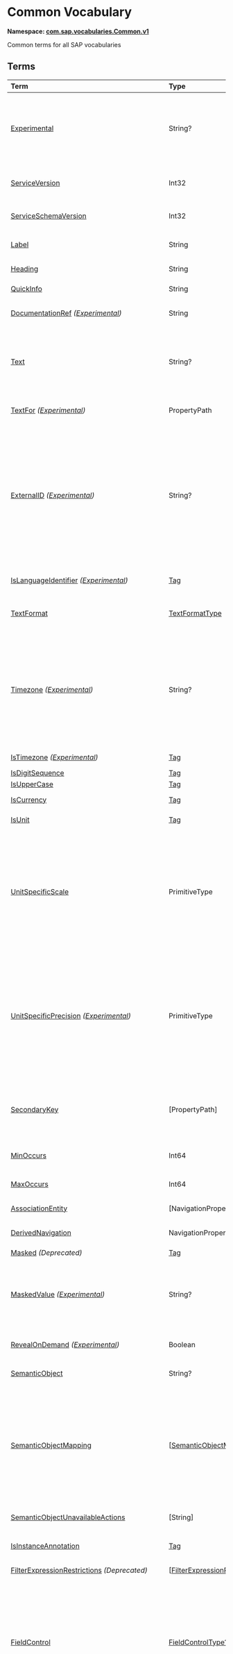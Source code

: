 # Common Vocabulary
**Namespace: [com.sap.vocabularies.Common.v1](Common.xml)**

Common terms for all SAP vocabularies


## Terms

Term|Type|Description
:---|:---|:----------
[Experimental](Common.xml#L43)|String?|<a name="Experimental"></a>Terms, types, and properties annotated with this term are experimental and can be changed incompatibly or removed completely any time without prior warning.<br>Do not use or rely on experimental terms, types, and properties in production environments.
[ServiceVersion](Common.xml#L54)|Int32|<a name="ServiceVersion"></a>1 for first version of a service, incremented when schema changes incompatibly and service is published with a different URI
[ServiceSchemaVersion](Common.xml#L57)|Int32|<a name="ServiceSchemaVersion"></a>0 for first schema version within a service version, incremented when schema changes compatibly
[Label](Common.xml#L62)|String|<a name="Label"></a>A short, human-readable text suitable for labels and captions in UIs
[Heading](Common.xml#L67)|String|<a name="Heading"></a>A short, human-readable text suitable for column headings in UIs
[QuickInfo](Common.xml#L72)|String|<a name="QuickInfo"></a>A short, human-readable text suitable for tool tips in UIs
[DocumentationRef](Common.xml#L77) *([Experimental](Common.md#Experimental))*|String|<a name="DocumentationRef"></a>A URI referencing language-dependent documentation for the annotated model element ([Example](Common.xml#L80))
[Text](Common.xml#L91)|String?|<a name="Text"></a>A descriptive text for values of the annotated property. Value MUST be a dynamic expression when used as metadata annotation.<br>Applicable Annotation Terms:<ul><li>[TextArrangement](UI.md#TextArrangement)</li></ul>
[TextFor](Common.xml#L101) *([Experimental](Common.md#Experimental))*|PropertyPath|<a name="TextFor"></a>The annotated property contains a descriptive text for values of the referenced property.
[ExternalID](Common.xml#L107) *([Experimental](Common.md#Experimental))*|String?|<a name="ExternalID"></a>A human readable identifier for values of the annotated property or parameter. Value MUST be a dynamic expression when used as metadata annotation.<br>If the annotated property is (part of) a foreign key of a resource, the external id is a human readable (part of an) identifier of this resource. There is a one-to-one relationship between each possible value of the annotated property and the corresponding external id. The annotation of a parameter refers to a property of the operation binding parameter.
[IsLanguageIdentifier](Common.xml#L125) *([Experimental](Common.md#Experimental))*|[Tag](https://github.com/oasis-tcs/odata-vocabularies/blob/main/vocabularies/Org.OData.Core.V1.md#Tag)|<a name="IsLanguageIdentifier"></a>An identifier to distinguish multiple texts in different languages for the same entity
[TextFormat](Common.xml#L130)|[TextFormatType](#TextFormatType)|<a name="TextFormat"></a>The annotated property, parameter, or return type contains human-readable text that may contain formatting information
[Timezone](Common.xml#L143) *([Experimental](Common.md#Experimental))*|String?|<a name="Timezone"></a>The point in time represented by the annotated property or parameter shall be interpreted in the given time zone<br>Time zones shall be specified according to the [IANA](https://www.iana.org/time-zones) standard. If this annotation is absent or null or an empty string, points in time are typically interpreted in the current user's or default time zone. The annotation value can be a path expression resolving to a property that may be tagged with [`IsTimezone`](#IsTimezone).
[IsTimezone](Common.xml#L153) *([Experimental](Common.md#Experimental))*|[Tag](https://github.com/oasis-tcs/odata-vocabularies/blob/main/vocabularies/Org.OData.Core.V1.md#Tag)|<a name="IsTimezone"></a>Annotated property or parameter is a time zone
[IsDigitSequence](Common.xml#L204)|[Tag](https://github.com/oasis-tcs/odata-vocabularies/blob/main/vocabularies/Org.OData.Core.V1.md#Tag)|<a name="IsDigitSequence"></a>Contains only digits
[IsUpperCase](Common.xml#L209)|[Tag](https://github.com/oasis-tcs/odata-vocabularies/blob/main/vocabularies/Org.OData.Core.V1.md#Tag)|<a name="IsUpperCase"></a>Contains just uppercase characters
[IsCurrency](Common.xml#L214)|[Tag](https://github.com/oasis-tcs/odata-vocabularies/blob/main/vocabularies/Org.OData.Core.V1.md#Tag)|<a name="IsCurrency"></a>Annotated property or parameter is a currency code
[IsUnit](Common.xml#L219)|[Tag](https://github.com/oasis-tcs/odata-vocabularies/blob/main/vocabularies/Org.OData.Core.V1.md#Tag)|<a name="IsUnit"></a>Annotated property or parameter is a unit of measure
[UnitSpecificScale](Common.xml#L223)|PrimitiveType|<a name="UnitSpecificScale"></a>The number of fractional decimal digits of a currency amount or measured quantity<br>The annotated property contains a currency code or unit of measure, and the annotation value specifies the default scale of numeric values with that currency code or unit of measure. Can be used in e.g. a list of available currency codes or units of measure, or a list of measuring devices to specify the number of fractional digits captured by that device.
[UnitSpecificPrecision](Common.xml#L228) *([Experimental](Common.md#Experimental))*|PrimitiveType|<a name="UnitSpecificPrecision"></a>The number of significant decimal digits of a currency amount or measured quantity<br>The annotated property contains a currency code or unit of measure, and the annotation value specifies the default precision of numeric values with that currency code or unit of measure. Can be used in e.g. a list of available currency codes or units of measure, or a list of measuring devices to specify the number of significant digits captured by that device.
[SecondaryKey](Common.xml#L234)|\[PropertyPath\]|<a name="SecondaryKey"></a>The listed properties form a secondary key<br>Multiple secondary keys are possible using different qualifiers. Unlike [`Core.AlternateKeys`](https://github.com/oasis-tcs/odata-vocabularies/blob/main/vocabularies/Org.OData.Core.V1.md#AlternateKeys), secondary keys need not support addressing an entity in a resource path.
[MinOccurs](Common.xml#L243)|Int64|<a name="MinOccurs"></a>The annotated set or collection contains at least this number of items
[MaxOccurs](Common.xml#L247)|Int64|<a name="MaxOccurs"></a>The annotated set or collection contains at most this number of items
[AssociationEntity](Common.xml#L251)|\[NavigationPropertyPath\]|<a name="AssociationEntity"></a>Entity representing an n:m association with attributes
[DerivedNavigation](Common.xml#L258)|NavigationPropertyPath|<a name="DerivedNavigation"></a>Shortcut for a multi-segment navigation, contains the long path with all its segments
[Masked](Common.xml#L264) *(Deprecated)*|[Tag](https://github.com/oasis-tcs/odata-vocabularies/blob/main/vocabularies/Org.OData.Core.V1.md#Tag)|<a name="Masked"></a>Use terms `MaskedValue` instead
[MaskedValue](Common.xml#L279) *([Experimental](Common.md#Experimental))*|String?|<a name="MaskedValue"></a>Property contains sensitive data that is by default not transferred<br>By default a masked property is excluded from responses and instead an instance annotation with this term is sent, containing a masked value that can be rendered by user interfaces.
[RevealOnDemand](Common.xml#L288) *([Experimental](Common.md#Experimental))*|Boolean|<a name="RevealOnDemand"></a>Unmasked data for this property can be requested with custom query option `masked-values=false`
[SemanticObject](Common.xml#L294)|String?|<a name="SemanticObject"></a>Name of the Semantic Object represented as this entity type or identified by this property
[SemanticObjectMapping](Common.xml#L297)|\[[SemanticObjectMappingAbstract](#SemanticObjectMappingAbstract)\]|<a name="SemanticObjectMapping"></a>Maps properties of the annotated entity type or sibling properties of the annotated property to properties of the Semantic Object<br>This allows "renaming" of properties in the current context to match property names of the Semantic Object, e.g. `SenderPartyID` to `PartyID`. Only properties explicitly listed in the mapping are renamed, all other properties are available for intent-based navigation with their "local" name.
[SemanticObjectUnavailableActions](Common.xml#L318)|\[String\]|<a name="SemanticObjectUnavailableActions"></a>List of actions that are not available in the current state of the instance of the Semantic Object
[IsInstanceAnnotation](Common.xml#L322)|[Tag](https://github.com/oasis-tcs/odata-vocabularies/blob/main/vocabularies/Org.OData.Core.V1.md#Tag)|<a name="IsInstanceAnnotation"></a>Term can also be used as instance annotation; AppliesTo of this term specifies where it can be applied
[FilterExpressionRestrictions](Common.xml#L352) *(Deprecated)*|\[[FilterExpressionRestrictionType](#FilterExpressionRestrictionType)\]|<a name="FilterExpressionRestrictions"></a>Use term Capabilities.FilterRestrictions instead
[FieldControl](Common.xml#L395)|[FieldControlType?](#FieldControlType)|<a name="FieldControl"></a>Control state of a property, parameter, or the media stream of a media entity<br>This term can be used for static field control, providing an enumeration member value in $metadata, as well as dynamically, providing a `Path` expression.<br>In the dynamic case the property referenced by the `Path` expression MUST be of type `Edm.Byte` to accommodate OData V2 services as well as V4 infrastructures that don't support enumeration types.
[ExceptionCategory](Common.xml#L452) *([Experimental](Common.md#Experimental))*|String|<a name="ExceptionCategory"></a>A machine-readable exception category
[Application](Common.xml#L457) *([Experimental](Common.md#Experimental))*|[ApplicationType](#ApplicationType)|<a name="Application"></a>...
[Timestamp](Common.xml#L477) *([Experimental](Common.md#Experimental))*|DateTimeOffset|<a name="Timestamp"></a>...
[TransactionId](Common.xml#L482) *([Experimental](Common.md#Experimental))*|String|<a name="TransactionId"></a>...
[ErrorResolution](Common.xml#L487) *([Experimental](Common.md#Experimental))*|[ErrorResolutionType](#ErrorResolutionType)|<a name="ErrorResolution"></a>Hints for resolving this error
[Messages](Common.xml#L505)|\[ComplexType\]|<a name="Messages"></a>Collection of end-user messages<br><p>The name of the message type is service-specific, its structure components are identified by naming convention, following the names of the OData error response structure.</p> <p>The minimum structure is</p> <ul> <li><code>code: Edm.String</code></li> <li><code>message: Edm.String</code></li> <li><code>target: Edm.String nullable</code></li> <li><code>additionalTargets: Collection(Edm.String)</code></li> <li><code>transition: Edm.Boolean</code></li> <li><code>numericSeverity: Edm.Byte</code></li> <li><code>longtextUrl: Edm.String nullable</code></li> </ul> 
[additionalTargets](Common.xml#L521) *([Experimental](Common.md#Experimental))*|\[String\]|<a name="additionalTargets"></a>Additional targets for the message<br>This instance annotation can be applied to the `error` object and the objects within the `details` array of an OData error response
[longtextUrl](Common.xml#L527)|URL|<a name="longtextUrl"></a>Location of the message long text<br>This instance annotation can be applied to the `error` object and the objects within the `details` array of an OData error response
[numericSeverity](Common.xml#L533)|[NumericMessageSeverityType](#NumericMessageSeverityType)|<a name="numericSeverity"></a>Classifies an end-user message as info, success, warning, or error<br>This instance annotation can be applied to the `error` object and the objects within the `details` array of an OData error response
[MaximumNumericMessageSeverity](Common.xml#L538) *([Experimental](Common.md#Experimental))*|[NumericMessageSeverityType?](#NumericMessageSeverityType)|<a name="MaximumNumericMessageSeverity"></a>The maximum severity of all end-user messages attached to an entity, null if no messages are attached<br>This metadata annotation can be applied to entity types that are also annotated with term [`Common.Messages`](#Messages)
[IsActionCritical](Common.xml#L567)|Boolean|<a name="IsActionCritical"></a>Criticality of the function or action to enforce a warning or similar before it's executed
[Attributes](Common.xml#L571)|\[PropertyPath\]|<a name="Attributes"></a>Attributes related to this property, which may occur in denormalized entity types
[RelatedRecursiveHierarchy](Common.xml#L575)|AnnotationPath|<a name="RelatedRecursiveHierarchy"></a>A recursive hierarchy related to this property. The annotation path must end in Aggregation.RecursiveHierarchy.
[Interval](Common.xml#L579)|[IntervalType](#IntervalType)|<a name="Interval"></a>An interval with lower and upper boundaries described by two properties
[ResultContext](Common.xml#L602)|[Tag](https://github.com/oasis-tcs/odata-vocabularies/blob/main/vocabularies/Org.OData.Core.V1.md#Tag)|<a name="ResultContext"></a>The annotated entity type has one or more containment navigation properties. An instance of the annotated entity type provides the context required for determining the target entity sets reached by these containment navigation properties.
[SAPObjectNodeType](Common.xml#L610) *([Experimental](Common.md#Experimental))*|[SAPObjectNodeTypeType](#SAPObjectNodeTypeType)|<a name="SAPObjectNodeType"></a>The SAP Object Node Type represented by the annotated entity type<br>SAP Object Node Types define the structure of SAP Object Types, which are a generalization of Business Object, Technical Object, Configuration Object, and Analytical Object.
[Composition](Common.xml#L626) *([Experimental](Common.md#Experimental))*|[Tag](https://github.com/oasis-tcs/odata-vocabularies/blob/main/vocabularies/Org.OData.Core.V1.md#Tag)|<a name="Composition"></a>The annotated navigation property represents a logical composition, even though it is non-containment<br>The entities related via this navigation property have an existential dependency on their composition parent. The entity set of the composition parent MUST contain a NavigationPropertyBinding for this navigation property.
[SAPObjectNodeTypeReference](Common.xml#L635) *([Experimental](Common.md#Experimental))*|String|<a name="SAPObjectNodeTypeReference"></a>The entity referenced by the annotated property has the [`SAPObjectNodeType`](#SAPObjectNodeType) with this name<br>The entity containing the property and the entity referenced by it will in general have different SAP Object Node Types.
[IsNaturalPerson](Common.xml#L643)|[Tag](https://github.com/oasis-tcs/odata-vocabularies/blob/main/vocabularies/Org.OData.Core.V1.md#Tag)|<a name="IsNaturalPerson"></a>The annotated entity type (e.g. `Employee`) or annotation (e.g. `IsImageUrl`) represents a natural person
[ValueList](Common.xml#L649)|[ValueListType](#ValueListType)|<a name="ValueList"></a>Specifies how to get a list of acceptable values for a property or parameter<br>The value list can be based on user input that is passed in the value list request. The value list can be used for type-ahead and classical pick lists.
[ValueListRelevantQualifiers](Common.xml#L723)|\[[SimpleIdentifier](https://github.com/oasis-tcs/odata-vocabularies/blob/main/vocabularies/Org.OData.Core.V1.md#SimpleIdentifier)\]|<a name="ValueListRelevantQualifiers"></a>List of qualifiers of relevant ValueList annotations<br>The value of this annotation is a dynamic expression for calculating the qualifiers of relevant value lists depending on the values of one or more other properties.
[ValueListWithFixedValues](Common.xml#L728)|[Tag](https://github.com/oasis-tcs/odata-vocabularies/blob/main/vocabularies/Org.OData.Core.V1.md#Tag)|<a name="ValueListWithFixedValues"></a>If specified as true, there's only one value list mapping and its value list consists of a small number of fixed values<br>Applicable Annotation Terms:<ul><li>[ValueListShowValuesImmediately](#ValueListShowValuesImmediately)</li></ul>
[ValueListShowValuesImmediately](Common.xml#L737) *([Experimental](Common.md#Experimental))*|[Tag](https://github.com/oasis-tcs/odata-vocabularies/blob/main/vocabularies/Org.OData.Core.V1.md#Tag)|<a name="ValueListShowValuesImmediately"></a>A value list with a very small number of fixed values, can decide to show all values immediately
[ValueListForValidation](Common.xml#L742)|String|<a name="ValueListForValidation"></a>Contains the qualifier of the ValueList or ValueListMapping that should be used for validation<br>An empty string identifies the ValueList or ValueListMapping without a qualifier.
[ValueListReferences](Common.xml#L747)|\[URL\]|<a name="ValueListReferences"></a>A list of URLs of CSDL documents containing value list mappings for this parameter or property
[ValueListMapping](Common.xml#L752)|[ValueListMappingType](#ValueListMappingType)|<a name="ValueListMapping"></a>Specifies the mapping between data service properties and value list properties<br>The value list can be filtered based on user input. It can be used for type-ahead and classical pick lists. There may be many alternative mappings with different qualifiers.
[IsCalendarYear](Common.xml#L864)|[Tag](https://github.com/oasis-tcs/odata-vocabularies/blob/main/vocabularies/Org.OData.Core.V1.md#Tag)|<a name="IsCalendarYear"></a>Property encodes a year number as string following the logical pattern (-?)YYYY(Y*) consisting of an optional minus sign for years B.C. followed by at least four digits. The string matches the regex pattern -?([1-9][0-9]{3,}\|0[0-9]{3})
[IsCalendarHalfyear](Common.xml#L873)|[Tag](https://github.com/oasis-tcs/odata-vocabularies/blob/main/vocabularies/Org.OData.Core.V1.md#Tag)|<a name="IsCalendarHalfyear"></a>Property encodes a halfyear number as string following the logical pattern H consisting of a single digit. The string matches the regex pattern [1-2]
[IsCalendarQuarter](Common.xml#L882)|[Tag](https://github.com/oasis-tcs/odata-vocabularies/blob/main/vocabularies/Org.OData.Core.V1.md#Tag)|<a name="IsCalendarQuarter"></a>Property encodes a calendar quarter number as string following the logical pattern Q consisting of a single digit. The string matches the regex pattern [1-4]
[IsCalendarMonth](Common.xml#L891)|[Tag](https://github.com/oasis-tcs/odata-vocabularies/blob/main/vocabularies/Org.OData.Core.V1.md#Tag)|<a name="IsCalendarMonth"></a>Property encodes a calendar month number as string following the logical pattern MM consisting of two digits. The string matches the regex pattern 0[1-9]\|1[0-2]
[IsCalendarWeek](Common.xml#L900)|[Tag](https://github.com/oasis-tcs/odata-vocabularies/blob/main/vocabularies/Org.OData.Core.V1.md#Tag)|<a name="IsCalendarWeek"></a>Property encodes a calendar week number as string following the logical pattern WW consisting of two digits. The string matches the regex pattern 0[1-9]\|[1-4][0-9]\|5[0-3]
[IsDayOfCalendarMonth](Common.xml#L909)|[Tag](https://github.com/oasis-tcs/odata-vocabularies/blob/main/vocabularies/Org.OData.Core.V1.md#Tag)|<a name="IsDayOfCalendarMonth"></a>Day number relative to a calendar month. Valid values are between 1 and 31.
[IsDayOfCalendarYear](Common.xml#L917)|[Tag](https://github.com/oasis-tcs/odata-vocabularies/blob/main/vocabularies/Org.OData.Core.V1.md#Tag)|<a name="IsDayOfCalendarYear"></a>Day number relative to a calendar year. Valid values are between 1 and 366.
[IsCalendarYearHalfyear](Common.xml#L925)|[Tag](https://github.com/oasis-tcs/odata-vocabularies/blob/main/vocabularies/Org.OData.Core.V1.md#Tag)|<a name="IsCalendarYearHalfyear"></a>Property encodes a calendar year and halfyear as string following the logical pattern (-?)YYYY(Y*)H consisting of an optional minus sign for years B.C. followed by at least five digits, where the last digit represents the halfyear. The string matches the regex pattern -?([1-9][0-9]{3,}\|0[0-9]{3})[1-2]
[IsCalendarYearQuarter](Common.xml#L935)|[Tag](https://github.com/oasis-tcs/odata-vocabularies/blob/main/vocabularies/Org.OData.Core.V1.md#Tag)|<a name="IsCalendarYearQuarter"></a>Property encodes a calendar year and quarter as string following the logical pattern (-?)YYYY(Y*)Q consisting of an optional minus sign for years B.C. followed by at least five digits, where the last digit represents the quarter. The string matches the regex pattern -?([1-9][0-9]{3,}\|0[0-9]{3})[1-4]
[IsCalendarYearMonth](Common.xml#L945)|[Tag](https://github.com/oasis-tcs/odata-vocabularies/blob/main/vocabularies/Org.OData.Core.V1.md#Tag)|<a name="IsCalendarYearMonth"></a>Property encodes a calendar year and month as string following the logical pattern (-?)YYYY(Y*)MM consisting of an optional minus sign for years B.C. followed by at least six digits, where the last two digits represent the months January to December. The string matches the regex pattern -?([1-9][0-9]{3,}\|0[0-9]{3})(0[1-9]\|1[0-2])
[IsCalendarYearWeek](Common.xml#L956)|[Tag](https://github.com/oasis-tcs/odata-vocabularies/blob/main/vocabularies/Org.OData.Core.V1.md#Tag)|<a name="IsCalendarYearWeek"></a>Property encodes a calendar year and week as string following the logical pattern (-?)YYYY(Y*)WW consisting of an optional minus sign for years B.C. followed by at least six digits, where the last two digits represent week number in the year. The string matches the regex pattern -?([1-9][0-9]{3,}\|0[0-9]{3})(0[1-9]\|[1-4][0-9]\|5[0-3])
[IsCalendarDate](Common.xml#L966)|[Tag](https://github.com/oasis-tcs/odata-vocabularies/blob/main/vocabularies/Org.OData.Core.V1.md#Tag)|<a name="IsCalendarDate"></a>Property encodes a calendar date: year, month and day as string following the logical pattern (-?)YYYY(Y*)MMDD consisting of an optional minus sign for years B.C. followed by at least eight digits, where the last four digits represent the months January to December (MM) and the day of the month (DD). The string matches the regex pattern -?([1-9][0-9]{3,}\|0[0-9]{3})(0[1-9]\|1[0-2])(0[1-9]\|[12][0-9]\|3[01]) The regex pattern does not reflect the additional constraint for "Day-of-month Values": The day value must be no more than 30 if month is one of 04, 06, 09, or 11, no more than 28 if month is 02 and year is not divisible by 4, or is divisible by 100 but not by 400, and no more than 29 if month is 02 and year is divisible by 400, or by 4 but not by 100.
[IsFiscalYear](Common.xml#L983)|[Tag](https://github.com/oasis-tcs/odata-vocabularies/blob/main/vocabularies/Org.OData.Core.V1.md#Tag)|<a name="IsFiscalYear"></a>Property encodes a fiscal year number as string following the logical pattern YYYY consisting of four digits. The string matches the regex pattern [1-9][0-9]{3}
[IsFiscalPeriod](Common.xml#L992)|[Tag](https://github.com/oasis-tcs/odata-vocabularies/blob/main/vocabularies/Org.OData.Core.V1.md#Tag)|<a name="IsFiscalPeriod"></a>Property encodes a fiscal period as string following the logical pattern PPP consisting of three digits. The string matches the regex pattern [0-9]{3}
[IsFiscalYearPeriod](Common.xml#L1001)|[Tag](https://github.com/oasis-tcs/odata-vocabularies/blob/main/vocabularies/Org.OData.Core.V1.md#Tag)|<a name="IsFiscalYearPeriod"></a>Property encodes a fiscal year and period as string following the logical pattern YYYYPPP consisting of seven digits, where the last three digits represent the fiscal period in the year. The string matches the regex pattern ([1-9][0-9]{3})([0-9]{3})
[IsFiscalQuarter](Common.xml#L1011)|[Tag](https://github.com/oasis-tcs/odata-vocabularies/blob/main/vocabularies/Org.OData.Core.V1.md#Tag)|<a name="IsFiscalQuarter"></a>Property encodes a fiscal quarter number as string following the logical pattern Q consisting of a single digit. The string matches the regex pattern [1-4]
[IsFiscalYearQuarter](Common.xml#L1019)|[Tag](https://github.com/oasis-tcs/odata-vocabularies/blob/main/vocabularies/Org.OData.Core.V1.md#Tag)|<a name="IsFiscalYearQuarter"></a>Property encodes a fiscal year and quarter as string following the logical pattern YYYYQ consisting of five digits, where the last digit represents the quarter. The string matches the regex pattern [1-9][0-9]{3}[1-4]
[IsFiscalWeek](Common.xml#L1028)|[Tag](https://github.com/oasis-tcs/odata-vocabularies/blob/main/vocabularies/Org.OData.Core.V1.md#Tag)|<a name="IsFiscalWeek"></a>Property encodes a fiscal week number as string following the logical pattern WW consisting of two digits. The string matches the regex pattern 0[1-9]\|[1-4][0-9]\|5[0-3]
[IsFiscalYearWeek](Common.xml#L1036)|[Tag](https://github.com/oasis-tcs/odata-vocabularies/blob/main/vocabularies/Org.OData.Core.V1.md#Tag)|<a name="IsFiscalYearWeek"></a>Property encodes a fiscal year and week as string following the logical pattern YYYYWW consisting of six digits, where the last two digits represent the week number in the year. The string matches the regex pattern [1-9][0-9]{3}(0[1-9]\|[1-4][0-9]\|5[0-3])
[IsDayOfFiscalYear](Common.xml#L1045)|[Tag](https://github.com/oasis-tcs/odata-vocabularies/blob/main/vocabularies/Org.OData.Core.V1.md#Tag)|<a name="IsDayOfFiscalYear"></a>Day number relative to a fiscal year. Valid values are between 1 and 371.
[IsFiscalYearVariant](Common.xml#L1052)|[Tag](https://github.com/oasis-tcs/odata-vocabularies/blob/main/vocabularies/Org.OData.Core.V1.md#Tag)|<a name="IsFiscalYearVariant"></a>Property encodes a fiscal year variant
[MutuallyExclusiveTerm](Common.xml#L1060)|[Tag](https://github.com/oasis-tcs/odata-vocabularies/blob/main/vocabularies/Org.OData.Core.V1.md#Tag)|<a name="MutuallyExclusiveTerm"></a>Only one term of the group identified with the Qualifier attribute can be applied
[DraftRoot](Common.xml#L1066)|[DraftRootType](#DraftRootType)|<a name="DraftRoot"></a>Root entities of business documents that support the draft pattern
[DraftNode](Common.xml#L1110)|[DraftNodeType](#DraftNodeType)|<a name="DraftNode"></a>Entities in this set are parts of business documents that support the draft pattern
[DraftActivationVia](Common.xml#L1132)|\[[SimpleIdentifier](https://github.com/oasis-tcs/odata-vocabularies/blob/main/vocabularies/Org.OData.Core.V1.md#SimpleIdentifier)\]|<a name="DraftActivationVia"></a>Draft entities in this set are indirectly activated via draft entities in the referenced entity sets
[EditableFieldFor](Common.xml#L1136)|PropertyPath|<a name="EditableFieldFor"></a>The annotated property is an editable field for the referenced key property
[SemanticKey](Common.xml#L1166)|\[PropertyPath\]|<a name="SemanticKey"></a>The listed properties form the semantic key, i.e. they are unique modulo IsActiveEntity
[SideEffects](Common.xml#L1170)|[SideEffectsType](#SideEffectsType)|<a name="SideEffects"></a>Describes side-effects of modification operations
[DefaultValuesFunction](Common.xml#L1257)|[QualifiedName](#QualifiedName)|<a name="DefaultValuesFunction"></a>Function to calculate default values based on user input that is only known to the client and "context information" that is already available to the service<br>The default values function must have a bound overload whose binding parameter type matches the annotation target<br> - for an entity set: collection of entity type of entity set<br> - for a navigation property: identical to the type of the navigation property (single- or collection-valued)<br> - for a bound action/function: identical to the binding parameter type of the annotated action/function<br> In addition the overload can have non-binding parameters for values that the user has already entered:<br> - for an entity set or navigation property: each non-binding parameter name and type must match the name and type of a property of the entity to be created<br> - for an action or function: each non-binding parameter name and type must match the name and type of a non-binding parameter of the action or function to be called<br> The result type of the default values function is a complex type whose properties correspond in name and type to a subset of<br> - the properties of the entity to create, or<br> - the parameters of the action or function to call
[DerivedDefaultValue](Common.xml#L1286) *([Experimental](Common.md#Experimental))*|String|<a name="DerivedDefaultValue"></a>Function import to derive a default value for the property from a given context.<br>Function import has two parameters of complex types:<br> - `parameters`, a structure resembling the entity type the parameter entity set related to the entity set of the annotated property<br> - `properties`, a structure resembling the type of the entity set of the annotated property<br> The return type must be of the same type as the annotated property.<br> Arguments passed to the function import are used as context for deriving the default value. The function import returns this default value, or null in case such a value could not be determined.
[FilterDefaultValue](Common.xml#L1307)|PrimitiveType?|<a name="FilterDefaultValue"></a>A default value for the property to be used in filter expressions.
[FilterDefaultValueHigh](Common.xml#L1311) *([Experimental](Common.md#Experimental))*|PrimitiveType?|<a name="FilterDefaultValueHigh"></a>A default upper limit for the property to be used in 'less than or equal' filter expressions.
[DerivedFilterDefaultValue](Common.xml#L1316) *([Experimental](Common.md#Experimental))*|String|<a name="DerivedFilterDefaultValue"></a>Function import to derive a default value for the property from a given context in order to use it in filter expressions.<br>Function import has two parameters of complex types:<br> - `parameters`, a structure resembling the entity type the parameter entity set related to the entity set of the annotated property<br> - `properties`, a structure resembling the type of the entity set of the annotated property<br> The return type must be of the same type as the annotated property.<br> Arguments passed to the function import are used as context for deriving the default value. The function import returns this default value, or null in case such a value could not be determined.
[SortOrder](Common.xml#L1340)|\[[SortOrderType](#SortOrderType)\]|<a name="SortOrder"></a>List of sort criteria<br>The items of the annotated entity set or the items of the collection of the annotated entity type are sorted by the first entry of the SortOrder collection. Items with same value for this first sort criteria are sorted by the second entry of the SortOrder collection, and so on.
[RecursiveHierarchy](Common.xml#L1400) *(Deprecated)*|[RecursiveHierarchyType](#RecursiveHierarchyType)|<a name="RecursiveHierarchy"></a>Use terms [Aggregation.RecursiveHierarchy](https://github.com/oasis-tcs/odata-vocabularies/blob/main/vocabularies/Org.OData.Aggregation.V1.md#RecursiveHierarchy) and [Hierarchy.RecursiveHierarchy](https://github.com/SAP/odata-vocabularies/blob/main/vocabularies/Hierarchy.md#RecursiveHierarchy) instead
[CreatedAt](Common.xml#L1448)|DateTimeOffset?|<a name="CreatedAt"></a>Creation timestamp
[CreatedBy](Common.xml#L1452)|[UserID?](#UserID)|<a name="CreatedBy"></a>First editor
[ChangedAt](Common.xml#L1456)|DateTimeOffset?|<a name="ChangedAt"></a>Last modification timestamp
[ChangedBy](Common.xml#L1460)|[UserID?](#UserID)|<a name="ChangedBy"></a>Last editor
[OriginalProtocolVersion](Common.xml#L1472)|String|<a name="OriginalProtocolVersion"></a>Original protocol version of a converted (V4) CSDL document, allowed values `2.0` and `3.0`
[ApplyMultiUnitBehaviorForSortingAndFiltering](Common.xml#L1477)|[Tag](https://github.com/oasis-tcs/odata-vocabularies/blob/main/vocabularies/Org.OData.Core.V1.md#Tag)|<a name="ApplyMultiUnitBehaviorForSortingAndFiltering"></a>Sorting and filtering of amounts in multiple currencies needs special consideration<br>TODO: add link to UX documentation on https://experience.sap.com/fiori-design/
[mediaUploadLink](Common.xml#L1482) *([Experimental](Common.md#Experimental))*|URL|<a name="mediaUploadLink"></a>URL for uploading new media content to a Document Management Service<br>In contrast to the `@odata.mediaEditLink` this URL allows to upload new media content without directly changing a stream property or media resource. The upload request typically uses HTTP POST with `Content-Type: multipart/form-data` following RFC 7578. The upload request must contain one multipart representing the content of the file. The `name` parameter in the `Content-Disposition` header (as described in RFC 7578) is irrelevant, but the `filename` parameter is expected. If the request succeeds the response will contain a JSON body of `Content-Type: application/json` with a JSON property `readLink`. The newly uploaded media resource can be linked to the stream property by changing the `@odata.mediaReadLink` to the value of this `readLink` in a subsequent PATCH request to the OData entity.
[PrimitivePropertyPath](Common.xml#L1497) *([Experimental](Common.md#Experimental))*|[Tag](https://github.com/oasis-tcs/odata-vocabularies/blob/main/vocabularies/Org.OData.Core.V1.md#Tag)|<a name="PrimitivePropertyPath"></a>A term or term property with this tag whose type is (a collection of) `Edm.PropertyPath` MUST resolve to a primitive structural property
[WebSocketBaseURL](Common.xml#L1502) *([Experimental](Common.md#Experimental))*|URL|<a name="WebSocketBaseURL"></a>Base URL for WebSocket connections<br>This annotation MUST be unqualified.
[WebSocketChannel](Common.xml#L1510) *([Experimental](Common.md#Experimental))*|String?|<a name="WebSocketChannel"></a>Channel for WebSocket connections<br><p>Messages sent over the channel follow the <a href="https://community.sap.com/t5/application-development-blog-posts/specification-of-the-push-channel-protocol-pcp/ba-p/13137541">ABAP Push Channel Protocol</a>. To consume a channel, the client opens a web socket connection at the <a href="#WebSocketBaseURL"><code>WebSocketBaseURL</code></a> followed by URL parameters</p> <ul> <li>parameter name = annotation qualifier, parameter value = channel ID (see below)</li> <li>parameter name = <code>relatedService</code>, parameter value = base URL (relative to server root) of the OData service of the app</li> </ul> <dl>Supported qualifiers and channel IDs: <dt>`sideEffects` <dd>Notifications about side effects to be triggered by the client (channel ID = non-null annotation value) <dt>`progressIndicator` <dd>Progress notifications for long-running operations. The annotation value is a space-separated list of the channel ID followed by qualified names of operations. </dl> 

<a name="TextFormatType"></a>
## [TextFormatType](Common.xml#L134)


Member|Value|Description
:-----|----:|:----------
[plain](Common.xml#L135)|0|Plain text, line breaks represented as the character 0x0A
[html](Common.xml#L138)|1|Plain text with markup that can validly appear directly within an HTML DIV element

<a name="SemanticObjectMappingAbstract"></a>
## [*SemanticObjectMappingAbstract*](Common.xml#L301)
Maps a property of the Semantic Object to a property of the annotated entity type or a sibling property of the annotated property or a constant value

**Derived Types:**
- [SemanticObjectMappingType](#SemanticObjectMappingType)
- [SemanticObjectMappingConstant](#SemanticObjectMappingConstant)

Property|Type|Description
:-------|:---|:----------
[SemanticObjectProperty](Common.xml#L303)|String|Name of the Semantic Object property

<a name="SemanticObjectMappingType"></a>
## [SemanticObjectMappingType](Common.xml#L307): [SemanticObjectMappingAbstract](#SemanticObjectMappingAbstract)


Property|Type|Description
:-------|:---|:----------
[*SemanticObjectProperty*](Common.xml#L303)|String|Name of the Semantic Object property
[LocalProperty](Common.xml#L308)|PropertyPath|Path to a local property that provides the value for the Semantic Object property

<a name="SemanticObjectMappingConstant"></a>
## [SemanticObjectMappingConstant](Common.xml#L312): [SemanticObjectMappingAbstract](#SemanticObjectMappingAbstract) *([Experimental](Common.md#Experimental))*


Property|Type|Description
:-------|:---|:----------
[*SemanticObjectProperty*](Common.xml#L303)|String|Name of the Semantic Object property
[Constant](Common.xml#L314)|PrimitiveType|Constant value for the Semantic Object property

<a name="FilterExpressionRestrictionType"></a>
## [FilterExpressionRestrictionType](Common.xml#L363) *(Deprecated)*
Use term Capabilities.FilterRestrictions instead

<a name="FilterExpressionType"></a>
## [FilterExpressionType](Common.xml#L375) *(Deprecated)*
Use term Capabilities.FilterRestrictions instead

<a name="FieldControlType"></a>
## [FieldControlType](Common.xml#L400)
Control state of a property

When changes are requested, the value of this annotation in the before-image or after-image
          of the request plays a role. These may differ if the value is given dynamically in the metadata.

Member|Value|Description
:-----|----:|:----------
[Mandatory](Common.xml#L406)|7|Property is mandatory from a business perspective<br><p>A request that</p> <ul> <li>sets the property to null or an empty value or</li> <li>creates a non-<a href="#DraftRoot">draft</a> entity and omits the property or</li> <li>activates a draft entity while the property is null or empty</li> </ul> <p>fails entirely if this annotation is <code>Mandatory</code> in the after-image of the request. The empty string is an empty value. Service-specific rules may consider other values, also of non-string type, empty. Values in draft entities are never considered empty. Mandatory properties SHOULD be decorated in the UI with an asterisk. Null or empty values can also be disallowed by restricting the property value range with the standard type facet <code>Nullable</code> or terms from the <a href="https://github.com/oasis-tcs/odata-vocabularies/blob/main/vocabularies/Org.OData.Validation.V1.md">Validation vocabulary</a>.</p> 
[Optional](Common.xml#L422)|3|Property may have a value<br>This value does not make sense as a static annotation value.
[ReadOnly](Common.xml#L426)|1|Property value cannot be changed<br>A request to change the property to a value that differs from the before-image fails entirely according to [OData-Protocol, section 11.4.3](https://docs.oasis-open.org/odata/odata/v4.01/odata-v4.01-part1-protocol.html#sec_UpdateanEntity) if this annotation is given dynamically as `ReadOnly` in the before-image of the request.<br> To statically mark a property as read-only use term [Core.Computed](https://github.com/oasis-tcs/odata-vocabularies/blob/main/vocabularies/Org.OData.Core.V1.md#Computed) instead.
[Inapplicable](Common.xml#L436)|0|Property has no meaning in the current entity state<br>A request that sets the property to a non-initial non-null value fails entirely if this annotation is `Inapplicable` in the after-image of the request.<br> This value does not make sense as a static annotation value.<br>Example for dynamic use: in a travel expense report the property `DestinationCountry` is inapplicable if trip type is domestic, and mandatory if trip type is international.
[Hidden](Common.xml#L446)|0|Deprecated synonym for Inapplicable, do not use<br>To statically hide a property on a UI use [UI.Hidden](UI.md#Hidden) instead

<a name="ApplicationType"></a>
## [ApplicationType](Common.xml#L462) *([Experimental](Common.md#Experimental))*


Property|Type|Description
:-------|:---|:----------
[Component](Common.xml#L464)|String?|Software component of service implementation
[ServiceRepository](Common.xml#L467)|String?|...
[ServiceId](Common.xml#L470)|String?|...
[ServiceVersion](Common.xml#L473)|String?|...

<a name="ErrorResolutionType"></a>
## [ErrorResolutionType](Common.xml#L492) *([Experimental](Common.md#Experimental))*


Property|Type|Description
:-------|:---|:----------
[Analysis](Common.xml#L494)|String?|Short hint on how to analyze this error
[Note](Common.xml#L497)|String?|Note for error resolution
[AdditionalNote](Common.xml#L500)|String?|Additional note for error resolution

<a name="NumericMessageSeverityType"></a>
## [NumericMessageSeverityType](Common.xml#L543)
**Type:** Byte

Classifies an end-user message as info, success, warning, or error

Allowed Value|Description
:------------|:----------
[1](Common.xml#L547)|Success - no action required
[2](Common.xml#L551)|Information - no action required
[3](Common.xml#L555)|Warning - action may be required
[4](Common.xml#L559)|Error - action is required

<a name="IntervalType"></a>
## [IntervalType](Common.xml#L582)


Property|Type|Description
:-------|:---|:----------
[Label](Common.xml#L583) *([Experimental](Common.md#Experimental))*|String?|A short, human-readable text suitable for labels and captions in UIs
[LowerBoundary](Common.xml#L588)|PropertyPath|Property holding the lower interval boundary
[LowerBoundaryIncluded](Common.xml#L591)|Boolean|The lower boundary value is included in the interval
[UpperBoundary](Common.xml#L594)|PropertyPath|Property holding the upper interval boundary
[UpperBoundaryIncluded](Common.xml#L597)|Boolean|The upper boundary value is included in the interval

<a name="SAPObjectNodeTypeType"></a>
## [SAPObjectNodeTypeType](Common.xml#L618) *([Experimental](Common.md#Experimental))*
Information about an SAP Object Node Type

Property|Type|Description
:-------|:---|:----------
[Name](Common.xml#L621)|String|The name of the SAP Object Node Type

<a name="ValueListType"></a>
## [ValueListType](Common.xml#L653)


Property|Type|Description
:-------|:---|:----------
[Label](Common.xml#L674)|String?|Headline for value list, fallback is the label of the property or parameter
[CollectionPath](Common.xml#L678)|String|Resource path of an OData collection with possible values, relative to CollectionRoot
[CollectionRoot](Common.xml#L681)|String?|Service root of the value list collection; not specified means local to the document containing the annotation
[DistinctValuesSupported](Common.xml#L684)|Boolean|Indicates that the value list supports a 'distinct' aggregation on the value list properties defined via ValueListParameterInOut and ValueListParameterOut
[SearchSupported](Common.xml#L687)|Boolean|Value list supports the $search query option<br>The value of the target property is used as the search expression instead of in $filter
[FetchValues](Common.xml#L691)|[FetchValuesType?](#FetchValuesType)|Hint on when to fetch values
[PresentationVariantQualifier](Common.xml#L694)|[SimpleIdentifier?](https://github.com/oasis-tcs/odata-vocabularies/blob/main/vocabularies/Org.OData.Core.V1.md#SimpleIdentifier)|Alternative representation of a value help, e.g. as a bar chart<br>Qualifier for annotation with term [UI.PresentationVariant](UI.md#PresentationVariant) on the entity set identified via CollectionPath
[SelectionVariantQualifier](Common.xml#L698)|[SimpleIdentifier?](https://github.com/oasis-tcs/odata-vocabularies/blob/main/vocabularies/Org.OData.Core.V1.md#SimpleIdentifier)|Optional combination of parameters and filters to query the value help entity set<br>Qualifier for annotation with term [UI.SelectionVariant](UI.md#SelectionVariant) on the entity set identified via CollectionPath
[Parameters](Common.xml#L702)|\[[ValueListParameter](#ValueListParameter)\]|Instructions on how to construct the value list request and consume response properties

**Applicable Annotation Terms:**

- [QuickInfo](#QuickInfo)

<a name="FetchValuesType"></a>
## [FetchValuesType](Common.xml#L707)
**Type:** Byte

Hint on when to fetch values

Allowed Value|Description
:------------|:----------
[1](Common.xml#L711)|Fetch values immediately without filter
[2](Common.xml#L715)|Fetch values with a filter

<a name="ValueListMappingType"></a>
## [ValueListMappingType](Common.xml#L756)


Property|Type|Description
:-------|:---|:----------
[Label](Common.xml#L762)|String?|Headline for value list, fallback is the label of the property or parameter
[CollectionPath](Common.xml#L766)|String|Resource path of an OData collection with possible values, relative to the document containing the value list mapping
[DistinctValuesSupported](Common.xml#L769)|Boolean|Indicates that the value list supports a 'distinct' aggregation on the value list properties defined via ValueListParameterInOut and ValueListParameterOut
[FetchValues](Common.xml#L772)|[FetchValuesType?](#FetchValuesType)|Hint on when to fetch values
[PresentationVariantQualifier](Common.xml#L775)|[SimpleIdentifier?](https://github.com/oasis-tcs/odata-vocabularies/blob/main/vocabularies/Org.OData.Core.V1.md#SimpleIdentifier)|Alternative representation of a value help, e.g. as a bar chart<br>Qualifier for annotation with term [UI.PresentationVariant](UI.md#PresentationVariant) on the value list entity set identified via CollectionPath in the ValueListReference annotation
[SelectionVariantQualifier](Common.xml#L779)|[SimpleIdentifier?](https://github.com/oasis-tcs/odata-vocabularies/blob/main/vocabularies/Org.OData.Core.V1.md#SimpleIdentifier)|Optional combination of parameters and filters to query the value help entity set<br>Qualifier for annotation with term [UI.SelectionVariant](UI.md#SelectionVariant) on the entity set identified via CollectionPath
[Parameters](Common.xml#L783)|\[[ValueListParameter](#ValueListParameter)\]|Instructions on how to construct the value list request and consume response properties

**Applicable Annotation Terms:**

- [QuickInfo](#QuickInfo)

<a name="ValueListParameter"></a>
## [*ValueListParameter*](Common.xml#L788)


**Derived Types:**
- [ValueListParameterIn](#ValueListParameterIn)
- [ValueListParameterConstant](#ValueListParameterConstant)
- [ValueListParameterConstants](#ValueListParameterConstants)
- [ValueListParameterInOut](#ValueListParameterInOut)
- [ValueListParameterOut](#ValueListParameterOut)
- [ValueListParameterDisplayOnly](#ValueListParameterDisplayOnly)
- [ValueListParameterFilterOnly](#ValueListParameterFilterOnly)

Property|Type|Description
:-------|:---|:----------
[ValueListProperty](Common.xml#L789)|String|Path to property in the value list . Format is identical to PropertyPath annotations.

<a name="ValueListParameterIn"></a>
## [ValueListParameterIn](Common.xml#L793): [ValueListParameter](#ValueListParameter)


Property|Type|Description
:-------|:---|:----------
[*ValueListProperty*](Common.xml#L789)|String|Path to property in the value list . Format is identical to PropertyPath annotations.
[LocalDataProperty](Common.xml#L794)|PropertyPath|Path to property that is used to filter the value list with `eq` comparison<br>In case the property path contains a collection-based navigation or structural property, the filter is a set of `eq` comparisons connected by `or` operators
[InitialValueIsSignificant](Common.xml#L798)|Boolean|Initial value, e.g. empty string, is a valid and significant value

<a name="ValueListParameterConstant"></a>
## [ValueListParameterConstant](Common.xml#L802): [ValueListParameter](#ValueListParameter)


Property|Type|Description
:-------|:---|:----------
[*ValueListProperty*](Common.xml#L789)|String|Path to property in the value list . Format is identical to PropertyPath annotations.
[Constant](Common.xml#L803)|PrimitiveType|Constant value that is used to filter the value list with `eq` comparison, using the same representation as property default values, see [CSDL XML, 7.2.7 Default Value](https://docs.oasis-open.org/odata/odata-csdl-xml/v4.01/odata-csdl-xml-v4.01.html#sec_DefaultValue)
[InitialValueIsSignificant](Common.xml#L806) *([Experimental](Common.md#Experimental))*|Boolean|Initial value, e.g. empty string, is a valid and significant value

<a name="ValueListParameterConstants"></a>
## [ValueListParameterConstants](Common.xml#L811): [ValueListParameter](#ValueListParameter) *([Experimental](Common.md#Experimental))*


Property|Type|Description
:-------|:---|:----------
[*ValueListProperty*](Common.xml#L789)|String|Path to property in the value list . Format is identical to PropertyPath annotations.
[Constants](Common.xml#L813)|\[PrimitiveType\]|List of constant values that are used to filter the value list with `eq` comparisons connected by `or` operators, using the same representation as property default values, see [CSDL XML, 7.2.7 Default Value](https://docs.oasis-open.org/odata/odata-csdl-xml/v4.01/odata-csdl-xml-v4.01.html#sec_DefaultValue). Initial values are significant.<br>An empty list means a vacuous filter condition

<a name="ValueListParameterInOut"></a>
## [ValueListParameterInOut](Common.xml#L820): [ValueListParameter](#ValueListParameter)


Property|Type|Description
:-------|:---|:----------
[*ValueListProperty*](Common.xml#L789)|String|Path to property in the value list . Format is identical to PropertyPath annotations.
[LocalDataProperty](Common.xml#L821)|PropertyPath|Path to property that is used to filter the value list with `startswith` comparison and filled from the picked value list item
[InitialValueIsSignificant](Common.xml#L824)|Boolean|Initial value, e.g. empty string, is a valid and significant value

**Applicable Annotation Terms:**

- [Importance](UI.md#Importance)

<a name="ValueListParameterOut"></a>
## [ValueListParameterOut](Common.xml#L833): [ValueListParameter](#ValueListParameter)


Property|Type|Description
:-------|:---|:----------
[*ValueListProperty*](Common.xml#L789)|String|Path to property in the value list . Format is identical to PropertyPath annotations.
[LocalDataProperty](Common.xml#L834)|PropertyPath|Path to property that is filled from response

**Applicable Annotation Terms:**

- [Importance](UI.md#Importance)

<a name="ValueListParameterDisplayOnly"></a>
## [ValueListParameterDisplayOnly](Common.xml#L843): [ValueListParameter](#ValueListParameter)
Value list property that is not used to fill the edited entity

Property|Type|Description
:-------|:---|:----------
[*ValueListProperty*](Common.xml#L789)|String|Path to property in the value list . Format is identical to PropertyPath annotations.

**Applicable Annotation Terms:**

- [Importance](UI.md#Importance)

<a name="ValueListParameterFilterOnly"></a>
## [ValueListParameterFilterOnly](Common.xml#L851): [ValueListParameter](#ValueListParameter) *(Deprecated)*
All filterable properties of the value list can be used to filter

<a name="DraftRootType"></a>
## [DraftRootType](Common.xml#L1071): [DraftNodeType](#DraftNodeType)


Property|Type|Description
:-------|:---|:----------
[*PreparationAction*](Common.xml#L1116)|[QualifiedName?](#QualifiedName)|Action that prepares a draft document for later activation
[*ValidationFunction*](Common.xml#L1119) *(Deprecated)*|[QualifiedName?](#QualifiedName)|Separate validation without side-effects is not useful
[ActivationAction](Common.xml#L1072)|[QualifiedName](#QualifiedName)|Action that activates a draft document
[DiscardAction](Common.xml#L1075) *([Experimental](Common.md#Experimental))*|[QualifiedName?](#QualifiedName)|Action that discards a draft document
[EditAction](Common.xml#L1079)|[QualifiedName?](#QualifiedName)|Action that creates an edit draft
[NewAction](Common.xml#L1082)|[QualifiedName?](#QualifiedName)|Action that creates a new draft<br>New drafts may also be created by POSTing an empty entity without any properties to the entity set.
[AdditionalNewActions](Common.xml#L1086) *([Experimental](Common.md#Experimental))*|\[[QualifiedName](#QualifiedName)\]|Additional actions that create a new draft<br>Additional actions beside the default POST or standard `NewAction` that create a new draft.
[ShareAction](Common.xml#L1091)|[QualifiedName?](#QualifiedName)|Action that shares a draft document with other users<br><p>The action is bound to the draft document root node and has the following signature:</p> <ul> <li><code>Users</code>: collection of structure with properties <ul> <li><code>UserID</code> of type <code>String</code> and</li> <li><code>UserAccessRole</code> of type <code>String</code> with possible values <code>O</code> (owner, can perform all draft actions), and <code>E</code> (editor, can change the draft)</li> </ul></li> </ul> <p>It restricts access to the listed users in their specified roles.</p> <p>If this action is present, the client can receive notifications about changes to the collaborative draft by opening a web socket connection at the <a href="#WebSocketBaseURL"><code>WebSocketBaseURL</code></a> followed by URL parameters</p> <ul> <li><code>relatedService</code> = base URL (relative to server root) of the OData service of the app</li> <li><code>draft</code> = draft UUID.</li> </ul> 

<a name="DraftNodeType"></a>
## [DraftNodeType](Common.xml#L1115)


**Derived Types:**
- [DraftRootType](#DraftRootType)

Property|Type|Description
:-------|:---|:----------
[PreparationAction](Common.xml#L1116)|[QualifiedName?](#QualifiedName)|Action that prepares a draft document for later activation
[ValidationFunction](Common.xml#L1119) *(Deprecated)*|[QualifiedName?](#QualifiedName)|Separate validation without side-effects is not useful

<a name="SimpleIdentifier"></a>
## [SimpleIdentifier](Common.xml#L1140) *(Deprecated)*
Use type [Core.SimpleIdentifier](https://github.com/oasis-tcs/odata-vocabularies/blob/main/vocabularies/Org.OData.Core.V1.md#SimpleIdentifier) instead

<a name="QualifiedName"></a>
## [QualifiedName](Common.xml#L1152)
**Type:** String

The namespace-qualified name of an OData construct in scope

Alias-qualified names are not fully supported, and the use of namespace-qualified names is strongly recommended.

<a name="ActionOverload"></a>
## [ActionOverload](Common.xml#L1157)
**Type:** String

The namespace-qualified name of an action with an optional overload

The namespace-qualified name of an action, optionally followed by parentheses
            containing the binding parameter type of a bound action overload to identify that bound overload,
            or by empty parentheses to identify the unbound overload, like in the `Target` attribute of an `Annotation`.

<a name="SideEffectsType"></a>
## [SideEffectsType](Common.xml#L1173)
Changes to the source properties or source entities may have side-effects on the target properties or entities.

If neither TargetProperties nor TargetEntities are specified, a change to the source property values may have unforeseeable side-effects.
An empty NavigationPropertyPath may be used in TargetEntities to specify that any property of the annotated entity type may be affected.

Side effects without a `TriggerAction` happen immediately when modifying one of the source properties or source entities. Side effects with a `TriggerAction` are deferred until explicitly triggered via the `TriggerAction`.

Special case where the side effect is annotated on an action: here the change trigger is the action invocation, so `SourceProperties` and `SourceEntities` have no meaning,
only `TargetProperties` and `TargetEntities` are relevant. They are addressed via the binding parameter of the action, e.g. if the binding parameter is named `_it`, all paths have to start with `_it/`.
This can also be used with OData V2 services: the annotation target is a function import that is marked with [`sap:action-for`](https://wiki.scn.sap.com/wiki/display/EmTech/SAP+Annotations+for+OData+Version+2.0#SAPAnnotationsforODataVersion2.0-Elementedm:FunctionImport), and all paths have to start with `_it/`.

Property|Type|Description
:-------|:---|:----------
[SourceProperties](Common.xml#L1185)|\[PropertyPath\]|Changes to the values of one or more of these structural properties may affect the targets
[SourceEntities](Common.xml#L1188)|\[NavigationPropertyPath\]|Changes to one or more of these entities may affect the targets. An empty path means the annotation target.
[SourceEvents](Common.xml#L1191) *([Experimental](Common.md#Experimental))*|\[String\]|When the service raises one or more of these "events for side effects", the targets may be affected
[TargetProperties](Common.xml#L1195)|\[String\]|These structural properties may be affected if the value of one of the sources changes<br>The syntax follows closely the syntax rules for `Edm.PropertyPath`, with the addition of `*` as the last path segment meaning all structural properties directly reached via the preceding path
[TargetEntities](Common.xml#L1199)|\[NavigationPropertyPath\]|These entities will be affected if the value of one of the sources changes. All affected entities need to be explicitly listed. An empty path means the annotation target.
[EffectTypes](Common.xml#L1202) *(Deprecated)*|[EffectType?](#EffectType)|All side effects are essentially value changes, differentiation not needed.
[TriggerAction](Common.xml#L1213)|[QualifiedName?](#QualifiedName)|Bound action to trigger side-effects after modifying an entity<br>Binding parameter type of the trigger action is the entity type annotated with `SideEffects`. The action does not have any additional parameters and does not return anything. It either succeeds with `204 No Content` or it fails with `4xx` or `5xx`.
[Discretionary](Common.xml#L1217) *([Experimental](Common.md#Experimental))*|Boolean|Indicates whether the client can decide if a side-effect should be triggered or not<br>The value of this property typically a static boolean value. It can be used by clients (e.g. by asking the end user) to decide if the side effect should be triggered or not. This indicator is only allowed in case a trigger action is given as only then the execution control of the side effect is provided to the client.

<a name="EffectType"></a>
## [EffectType](Common.xml#L1223) *(Deprecated)*
All side effects are essentially value changes, differentiation not needed.

<a name="SortOrderType"></a>
## [SortOrderType](Common.xml#L1348)
Exactly one of `Property`, `DynamicProperty` and `Expression` must be present

Property|Type|Description
:-------|:---|:----------
[Property](Common.xml#L1350)|PropertyPath?|Sort property
[DynamicProperty](Common.xml#L1362)|AnnotationPath?|Dynamic property introduced by an annotation and used as sort property<br>If the annotation referenced by the annotation path does not apply to the same collection of entities as the one being sorted according to the [`UI.PresentationVariant`](UI.md#PresentationVariant) or `Common.SortOrder` annotation, this instance of `UI.PresentationVariant/SortOrder` or `Common.SortOrder` MUST be silently ignored.<br>Allowed Terms:<ul><li>[AggregatedProperty](Analytics.md#AggregatedProperty)</li><li>[CustomAggregate](https://github.com/oasis-tcs/odata-vocabularies/blob/main/vocabularies/Org.OData.Aggregation.V1.md#CustomAggregate)</li></ul>
[Expression](Common.xml#L1376) *([Experimental](Common.md#Experimental))*|PrimitiveType?|Dynamic expression whose primitive result value is used to sort the instances
[Descending](Common.xml#L1380)|Boolean?|Sort direction, ascending if not specified otherwise

<a name="RecursiveHierarchyType"></a>
## [RecursiveHierarchyType](Common.xml#L1413) *(Deprecated)*
Use terms [Aggregation.RecursiveHierarchy](https://github.com/oasis-tcs/odata-vocabularies/blob/main/vocabularies/Org.OData.Aggregation.V1.md#RecursiveHierarchy) and [Hierarchy.RecursiveHierarchy](https://github.com/SAP/odata-vocabularies/blob/main/vocabularies/Hierarchy.md#RecursiveHierarchy) instead

<a name="UserID"></a>
## [UserID](Common.xml#L1464)
**Type:** String

User ID
